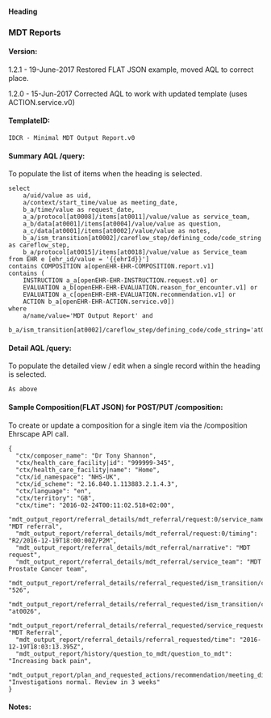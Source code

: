 #### Heading

### MDT Reports

#### Version:

1.2.1 - 19-June-2017
Restored FLAT JSON example, moved AQL to correct place.

1.2.0 - 15-Jun-2017
Corrected AQL to work with updated template (uses ACTION.service.v0)

#### TemplateID:
`IDCR - Minimal MDT Output Report.v0`

#### Summary AQL /query:

To populate the list of items when the heading is selected.

```
select
    a/uid/value as uid,
    a/context/start_time/value as meeting_date,
    b_a/time/value as request_date,
    a_a/protocol[at0008]/items[at0011]/value/value as service_team,
    a_b/data[at0001]/items[at0004]/value/value as question,
    a_c/data[at0001]/items[at0002]/value/value as notes,
    b_a/ism_transition[at0002]/careflow_step/defining_code/code_string as careflow_step,
    b_a/protocol[at0015]/items[at0018]/value/value as Service_team
from EHR e [ehr_id/value = '{{ehrId}}']
contains COMPOSITION a[openEHR-EHR-COMPOSITION.report.v1]
contains (
    INSTRUCTION a_a[openEHR-EHR-INSTRUCTION.request.v0] or
    EVALUATION a_b[openEHR-EHR-EVALUATION.reason_for_encounter.v1] or
    EVALUATION a_c[openEHR-EHR-EVALUATION.recommendation.v1] or
    ACTION b_a[openEHR-EHR-ACTION.service.v0])
where
    a/name/value='MDT Output Report' and
    b_a/ism_transition[at0002]/careflow_step/defining_code/code_string='at0002'

```

#### Detail AQL /query:
To populate the detailed view / edit when a single record within the heading is selected.

```
As above
```

#### Sample Composition(FLAT JSON) for POST/PUT /composition:

To create or update a composition for a single item via the /composition Ehrscape API call.

```
{
  "ctx/composer_name": "Dr Tony Shannon",
  "ctx/health_care_facility|id": "999999-345",
  "ctx/health_care_facility|name": "Home",
  "ctx/id_namespace": "NHS-UK",
  "ctx/id_scheme": "2.16.840.1.113883.2.1.4.3",
  "ctx/language": "en",
  "ctx/territory": "GB",
  "ctx/time": "2016-02-24T00:11:02.518+02:00",
  "mdt_output_report/referral_details/mdt_referral/request:0/service_name": "MDT referral",
  "mdt_output_report/referral_details/mdt_referral/request:0/timing": "R2/2016-12-19T18:00:00Z/P2M",
  "mdt_output_report/referral_details/mdt_referral/narrative": "MDT request",
  "mdt_output_report/referral_details/mdt_referral/service_team": "MDT Prostate Cancer team",
  "mdt_output_report/referral_details/referral_requested/ism_transition/current_state|code": "526",
  "mdt_output_report/referral_details/referral_requested/ism_transition/careflow_step|code": "at0026",
  "mdt_output_report/referral_details/referral_requested/service_requested": "MDT Referral",
  "mdt_output_report/referral_details/referral_requested/time": "2016-12-19T18:03:13.395Z",
  "mdt_output_report/history/question_to_mdt/question_to_mdt": "Increasing back pain",
  "mdt_output_report/plan_and_requested_actions/recommendation/meeting_discussion": "Investigations normal. Review in 3 weeks"
}
```

#### Notes:
